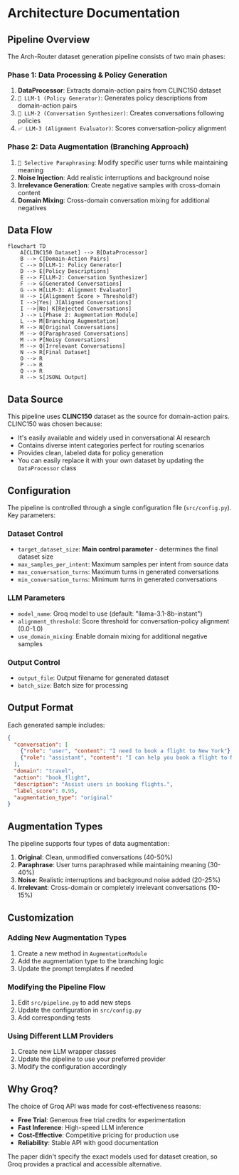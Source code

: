 # Architecture Documentation

## Pipeline Overview

The Arch-Router dataset generation pipeline consists of two main phases:

### Phase 1: Data Processing & Policy Generation
1. **DataProcessor**: Extracts domain-action pairs from CLINC150 dataset
2. `🚀 LLM-1 (Policy Generator)`: Generates policy descriptions from domain-action pairs
3. `💬 LLM-2 (Conversation Synthesizer)`: Creates conversations following policies
4. `✅ LLM-3 (Alignment Evaluator)`: Scores conversation-policy alignment

### Phase 2: Data Augmentation (Branching Approach)
1. `🌿 Selective Paraphrasing`: Modify specific user turns while maintaining meaning
2. **Noise Injection**: Add realistic interruptions and background noise
3. **Irrelevance Generation**: Create negative samples with cross-domain content
4. **Domain Mixing**: Cross-domain conversation mixing for additional negatives

## Data Flow

```mermaid
flowchart TD
    A[CLINC150 Dataset] --> B[DataProcessor]
    B --> C[Domain-Action Pairs]
    C --> D[LLM-1: Policy Generator]
    D --> E[Policy Descriptions]
    E --> F[LLM-2: Conversation Synthesizer]
    F --> G[Generated Conversations]
    G --> H[LLM-3: Alignment Evaluator]
    H --> I{Alignment Score > Threshold?}
    I -->|Yes| J[Aligned Conversations]
    I -->|No| K[Rejected Conversations]
    J --> L[Phase 2: Augmentation Module]
    L --> M[Branching Augmentation]
    M --> N[Original Conversations]
    M --> O[Paraphrased Conversations]
    M --> P[Noisy Conversations]
    M --> Q[Irrelevant Conversations]
    N --> R[Final Dataset]
    O --> R
    P --> R
    Q --> R
    R --> S[JSONL Output]
```

## Data Source

This pipeline uses **CLINC150** dataset as the source for domain-action pairs. CLINC150 was chosen because:
- It's easily available and widely used in conversational AI research
- Contains diverse intent categories perfect for routing scenarios
- Provides clean, labeled data for policy generation
- You can easily replace it with your own dataset by updating the `DataProcessor` class

## Configuration

The pipeline is controlled through a single configuration file (`src/config.py`). Key parameters:

### Dataset Control
- `target_dataset_size`: **Main control parameter** - determines the final dataset size
- `max_samples_per_intent`: Maximum samples per intent from source data
- `max_conversation_turns`: Maximum turns in generated conversations
- `min_conversation_turns`: Minimum turns in generated conversations

### LLM Parameters
- `model_name`: Groq model to use (default: "llama-3.1-8b-instant")
- `alignment_threshold`: Score threshold for conversation-policy alignment (0.0-1.0)
- `use_domain_mixing`: Enable domain mixing for additional negative samples

### Output Control
- `output_file`: Output filename for generated dataset
- `batch_size`: Batch size for processing

## Output Format

Each generated sample includes:

```json
{
  "conversation": [
    {"role": "user", "content": "I need to book a flight to New York"},
    {"role": "assistant", "content": "I can help you book a flight to New York. When would you like to travel?"}
  ],
  "domain": "travel",
  "action": "book_flight", 
  "description": "Assist users in booking flights.",
  "label_score": 0.95,
  "augmentation_type": "original"
}
```

## Augmentation Types

The pipeline supports four types of data augmentation:

1. **Original**: Clean, unmodified conversations (40-50%)
2. **Paraphrase**: User turns paraphrased while maintaining meaning (30-40%)
3. **Noise**: Realistic interruptions and background noise added (20-25%)
4. **Irrelevant**: Cross-domain or completely irrelevant conversations (10-15%)

## Customization

### Adding New Augmentation Types

1. Create a new method in `AugmentationModule`
2. Add the augmentation type to the branching logic
3. Update the prompt templates if needed

### Modifying the Pipeline Flow

1. Edit `src/pipeline.py` to add new steps
2. Update the configuration in `src/config.py`
3. Add corresponding tests

### Using Different LLM Providers

1. Create new LLM wrapper classes
2. Update the pipeline to use your preferred provider
3. Modify the configuration accordingly

## Why Groq?

The choice of Groq API was made for cost-effectiveness reasons:

- **Free Trial**: Generous free trial credits for experimentation
- **Fast Inference**: High-speed LLM inference
- **Cost-Effective**: Competitive pricing for production use
- **Reliability**: Stable API with good documentation

The paper didn't specify the exact models used for dataset creation, so Groq provides a practical and accessible alternative.
